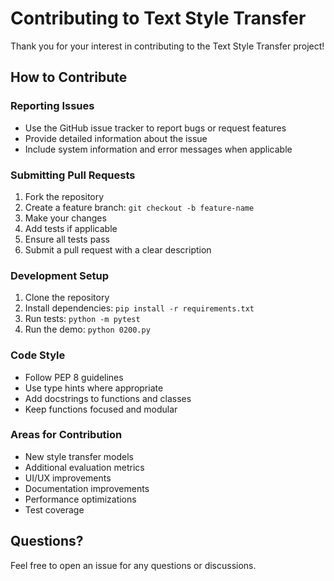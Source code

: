 # Contributing to Text Style Transfer

Thank you for your interest in contributing to the Text Style Transfer project!

## How to Contribute

### Reporting Issues
- Use the GitHub issue tracker to report bugs or request features
- Provide detailed information about the issue
- Include system information and error messages when applicable

### Submitting Pull Requests
1. Fork the repository
2. Create a feature branch: `git checkout -b feature-name`
3. Make your changes
4. Add tests if applicable
5. Ensure all tests pass
6. Submit a pull request with a clear description

### Development Setup
1. Clone the repository
2. Install dependencies: `pip install -r requirements.txt`
3. Run tests: `python -m pytest`
4. Run the demo: `python 0200.py`

### Code Style
- Follow PEP 8 guidelines
- Use type hints where appropriate
- Add docstrings to functions and classes
- Keep functions focused and modular

### Areas for Contribution
- New style transfer models
- Additional evaluation metrics
- UI/UX improvements
- Documentation improvements
- Performance optimizations
- Test coverage

## Questions?
Feel free to open an issue for any questions or discussions.
